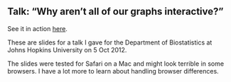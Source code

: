 Talk: &ldquo;Why aren&rsquo;t all of our graphs interactive?&rdquo;
----------------------------------------------------------------------

See it in action [here](http://www.biostat.wisc.edu/~kbroman/talks/InteractiveGraphs).

These are slides for a talk I gave for the Department of Biostatistics
at Johns Hopkins University on 5 Oct 2012.

The slides were tested for Safari on a Mac and might look terrible in
some browsers. I have a lot more to learn about handling browser
differences.

